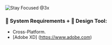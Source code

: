 ![Stay Focused @3x](https://user-images.githubusercontent.com/45048950/67112032-e2c91580-f208-11e9-8200-5565b4ea2175.png)

### 🧰 System Requirements + 🎨 Design Tool:

* Cross-Platform.
* [Adobe XD] (https://www.adobe.com)
